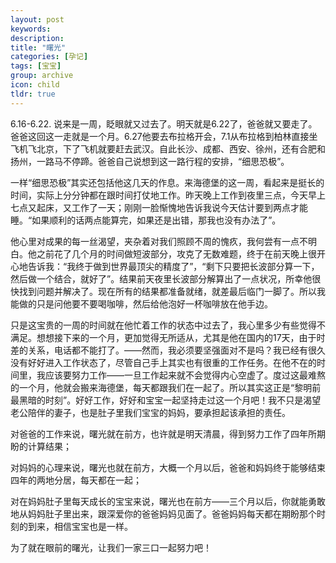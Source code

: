 ```yaml
---
layout: post
keywords: 
description: 
title: "曙光"
categories: [孕记]
tags: [宝宝]
group: archive
icon: child
tldr: true
---
```


6.16-6.22. 说来是一周，眨眼就又过去了。明天就是6.22了，爸爸就又要走了。爸爸这回这一走就是一个月。6.27他要去布拉格开会，7.1从布拉格到柏林直接坐飞机飞北京，下了飞机就要赶去武汉。自此长沙、成都、西安、徐州，还有合肥和扬州，一路马不停蹄。爸爸自己说想到这一路行程的安排，“细思恐极”。

一样“细思恐极”其实还包括他这几天的作息。来海德堡的这一周，看起来是挺长的时间，实际上分分钟都在跟时间打仗地工作。昨天晚上工作到夜里三点，今天早上七点又起床，又工作了一天；刚刚一脸惭愧地告诉我说今天估计要到两点才能睡。“如果顺利的话两点能算完，如果还是出错，那我也没有办法了”。

他心里对成果的每一丝渴望，夹杂着对我们照顾不周的愧疚，我何尝有一点不明白。他之前花了几个月的时间做短波部分，攻克了无数难题，终于在前天晚上很开心地告诉我：“我终于做到世界最顶尖的精度了”，“剩下只要把长波部分算一下，然后做一个结合，就好了”。结果前天夜里长波部分解算出了一点状况，所幸他很快找到问题并解决了。现在所有的结果都准备就绪，就差最后临门一脚了。所以我能做的只是问他要不要喝咖啡，然后给他泡好一杯咖啡放在他手边。

只是这宝贵的一周的时间就在他忙着工作的状态中过去了，我心里多少有些觉得不满足。想想接下来的一个月，更加觉得无所适从，尤其是他在国内的17天，由于时差的关系，电话都不能打了。——然而，我必须要坚强面对不是吗？我已经有很久没有好好进入工作状态了，尽管自己手上其实也有很重的工作任务。在他不在的时间里，我应该要努力工作——一旦工作起来就不会觉得内心空虚了。度过这最难熬的一个月，他就会搬来海德堡，每天都跟我们在一起了。所以其实这正是“黎明前最黑暗的时刻”。好好工作，好好和宝宝一起坚持走过这一个月吧！我不只是渴望老公陪伴的妻子，也是肚子里我们宝宝的妈妈，要承担起该承担的责任。

对爸爸的工作来说，曙光就在前方，也许就是明天清晨，得到努力工作了四年所期盼的计算结果；

对妈妈的心理来说，曙光也就在前方，大概一个月以后，爸爸和妈妈终于能够结束四年的两地分居，每天都在一起；

对在妈妈肚子里每天成长的宝宝来说，曙光也在前方——三个月以后，你就能勇敢地从妈妈肚子里出来，跟深爱你的爸爸妈妈见面了。爸爸妈妈每天都在期盼那个时刻的到来，相信宝宝也是一样。

为了就在眼前的曙光，让我们一家三口一起努力吧！
